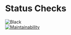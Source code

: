 # Status Checks
![Black](https://github.com/EmeraldAnalytics/pyreach/workflows/Black/badge.svg)  
[![Maintainability](https://api.codeclimate.com/v1/badges/738fdad20a258e617b28/maintainability)](https://codeclimate.com/github/EmeraldAnalytics/pyreach/maintainability)  
